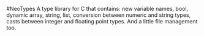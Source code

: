 #NeoTypes
A type library for C that contains: new variable names, bool, dynamic array, string, list, conversion between numeric and string types, casts between integer and floating point types. And a little file management too.